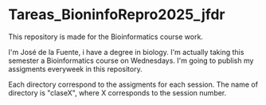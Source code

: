 # Tareas_BioninfoRepro2025_jfdr
This repository is made for the Bioinformatics course work.

I'm José de la Fuente, i have a degree in biology. I'm actually taking this semester a Bioinformatics course on Wednesdays.
I'm going to publish my assigments everyweek in this repository.

Each directory correspond to the assigments for each session. The name of directory is "claseX", where X corresponds to the session number.
